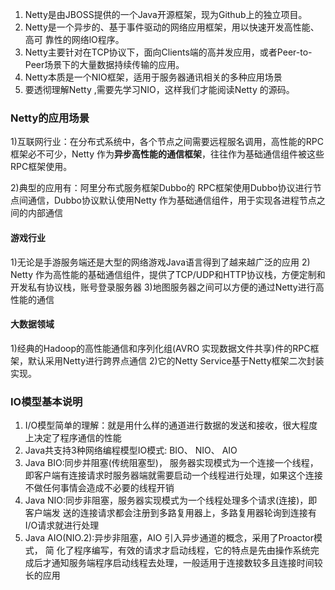 1) Netty是由JBOSS提供的一个Java开源框架，现为Github上的独立项目。
2) Netty是一个异步的、基于事件驱动的网络应用框架，用以快速开发高性能、高可
靠性的网络lO程序。
3) Netty主要针对在TCP协议下，面向Clients端的高并发应用，或者Peer-to-Peer场景下的大量数据持续传输的应用。
4) Netty本质是一个NIO框架，适用于服务器通讯相关的多种应用场景
5) 要透彻理解Netty ,需要先学习NIO，这样我们才能阅读Netty 的源码。

### Netty的应用场景

1)互联网行业：在分布式系统中，各个节点之间需要远程服名调用，高性能的RPC框架必不可少，Netty 作为**异步高性能的通信框架**，往往作为基础通信组件被这些RPC框架使用。

2)典型的应用有：阿里分布式服务框架Dubbo的 RPC框架使用Dubbo协议进行节点间通信，Dubbo协议默认使用Netty 作为基础通信组件，用于实现各进程节点之间的内部通信

#### 游戏行业

1)无论是手游服务端还是大型的网络游戏Java语言得到了越来越广泛的应用
2) Netty 作为高性能的基础通信组件，提供了TCP/UDP和HTTP协议栈，方便定制和开发私有协议栈，账号登录服务器
3)地图服务器之间可以方便的通过Netty进行高性能的通信

#### 大数据领域
1)经典的Hadoop的高性能通信和序列化组(AVRO 实现数据文件共享)件的RPC框架，默认采用Netty进行跨界点通信
2)它的Netty Service基于Netty框架二次封装实现。

### IO模型基本说明

1) I/O模型简单的理解：就是用什么样的通道进行数据的发送和接收，很大程度上决定了程序通信的性能
2) Java共支持3种网络编程模型IO模式: BIO、 NIO、 AIO
3) Java BIO:同步并阻塞(传统阻塞型)， 服务器实现模式为一个连接一个线程，即客户端有连接请求时服务器端就需要启动一个线程进行处理，如果这个连接不做任何事情会造成不必要的线程开销
4) Java NIO:同步非阻塞，服务器实现模式为一个线程处理多个请求(连接)，即客户端发
送的连接请求都会注册到多路复用器上，多路复用器轮询到连接有I/O请求就进行处理
5) Java AIO(NIO.2):异步非阻塞，AIO 引入异步通道的概念，采用了Proactor模式， 简
化了程序编写，有效的请求才启动线程，它的特点是先由操作系统完成后才通知服务端程序启动线程去处理，一般适用于连接数较多且连接时间较长的应用



